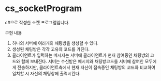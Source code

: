 # cs_socketProgram
c#으로 작성한 소켓 프로그램입니다. 

구현 내용

1. 하나의 서버에 여러개의 채팅방을 생성할 수 있다.
2. 생성된 채팅방은 각각 고유의 코드를 가진다.
3. 클라이언트가 입력하는 메시지는 서버에 클라이언트가 현재 참여중인 채팅방의 코드와 함께 보내진다.
   서버는 수신받은 메시지와 채팅방코드를 서버에 참여한 모두에게 전송하지만, 클라이언트측에서 현재 자신이 접속중인 채팅방의 코드와 비교하여
   일치할 시 자신의 채팅창에 출력시킨다.
